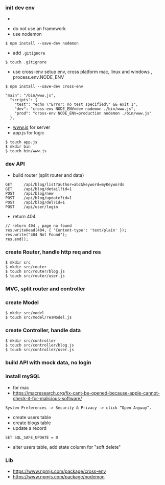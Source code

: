 ### init dev env
- ```npm init -y'
- do not use an framework
- use nodemon
```
$ npm install --save-dev nodemon
```
- add ```.gitignore```
```
$ touch .gitignore
```
- use cross-env setup env, cross platform mac, linux and windows , process.env.NODE_ENV

```
$ npm install --save-dev cross-env
```
```
"main": "/bin/www.js",
  "scripts": {
    "test": "echo \"Error: no test specified\" && exit 1",
    "dev": "cross-env NODE_ENV=dev nodemon ./bin/www.js",
    "prod": "cross-env NODE_ENV=production nodemon ./bin/www.js"
  },
```
- www.js for server
- app.js for logic
```
$ touch app.js
$ mkdir bin
$ touch bin/www.js
```
### dev API
- build router (split router and data)
```
GET     /api/blog/list?author=abc&keyword=myKeywords  
GET     /api/blog/detail?id=1
POST    /api/blog/new
POST    /api/blog/update?id=1
POST    /api/blog/del?id=1
POST    /api/user/login
```
- return 404
```
// return 404 , page no found
res.writeHead(404, { 'Content-type': 'text/plain' });
res.write("404 Not Found");
res.end();
```
### create Router, handle http req and res
```
$ mkdir src
$ mkdir src/router
$ touch src/router/blog.js
$ touch src/router/user.js
```
### MVC, split router and controller
### create Model
```
$ mkdir src/model
$ touch src/model/resModel.js
```
### create Controller, handle data 
```
$ mkdir src/controller
$ touch src/controller/blog.js
$ touch src/controller/user.js
```
### build API with mock data, no login

### install mySQL
- for mac
- https://macresearch.org/fix-cant-be-opened-because-apple-cannot-check-it-for-malicious-software/
```
System Preferences -> Security & Privacy -> click “Open Anyway”.
```
- create users table
- create blogs table
- update a record
```
SET SQL_SAFE_UPDATE = 0
```
- alter users table, add state column for "soft delete"
### Lib
- https://www.npmjs.com/package/cross-env
- https://www.npmjs.com/package/nodemon